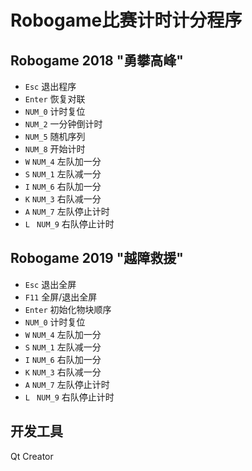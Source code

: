 # Robogame比赛计时计分程序
## Robogame 2018 "勇攀高峰" 
- `Esc` 退出程序
- `Enter` 恢复对联
- `NUM_0` 计时复位
- `NUM_2` 一分钟倒计时
- `NUM_5` 随机序列
- `NUM_8` 开始计时
- `W` `NUM_4` 左队加一分
- `S` `NUM_1` 左队减一分
- `I` `NUM_6` 右队加一分
- `K` `NUM_3` 右队减一分
- `A` `NUM_7` 左队停止计时
- `L ` `NUM_9` 右队停止计时

## Robogame 2019 "越障救援"
- `Esc` 退出全屏
- `F11` 全屏/退出全屏
- `Enter` 初始化物块顺序
- `NUM_0` 计时复位
- `W` `NUM_4` 左队加一分
- `S` `NUM_1` 左队减一分
- `I` `NUM_6` 右队加一分
- `K` `NUM_3` 右队减一分
- `A` `NUM_7` 左队停止计时
- `L ` `NUM_9` 右队停止计时

## 开发工具
Qt Creator


